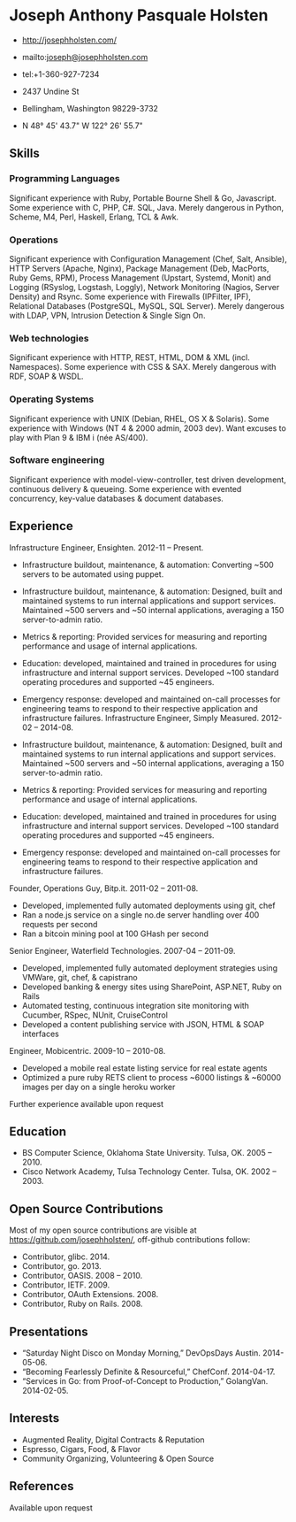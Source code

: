 # Joseph Anthony Pasquale Holsten

-   http://josephholsten.com/
-   mailto:joseph@josephholsten.com
-   tel:+1-360-927-7234

-   2437 Undine St
-   Bellingham, Washington 98229-3732
-   N 48° 45' 43.7" W 122° 26' 55.7"

## Skills

### Programming Languages

Significant experience with Ruby, Portable Bourne Shell & Go,
Javascript. Some experience with C, PHP, C#. SQL, Java. Merely
dangerous in Python, Scheme, M4, Perl, Haskell, Erlang, TCL & Awk.

### Operations

Significant experience with Configuration Management (Chef, Salt,
Ansible), HTTP Servers (Apache, Nginx), Package Management (Deb,
MacPorts, Ruby Gems, RPM), Process Management (Upstart, Systemd, Monit)
and Logging (RSyslog, Logstash, Loggly), Network Monitoring (Nagios,
Server Density) and Rsync. Some experience with Firewalls (IPFilter,
IPF), Relational Databases (PostgreSQL, MySQL, SQL Server). Merely
dangerous with LDAP, VPN, Intrusion Detection & Single Sign On.

### Web technologies

Significant experience with HTTP, REST, HTML, DOM & XML (incl.
Namespaces). Some experience with CSS & SAX. Merely dangerous with RDF,
SOAP & WSDL.

### Operating Systems

Significant experience with UNIX (Debian, RHEL, OS X & Solaris). Some
experience with Windows (NT 4 & 2000 admin, 2003 dev). Want excuses to
play with Plan 9 & IBM i (née AS/400).

### Software engineering

Significant experience with model-view-controller, test driven
development, continuous delivery & queueing. Some experience with
evented concurrency, key-value databases & document databases.

## Experience

Infrastructure Engineer, Ensighten. 2012-11 – Present.
-   Infrastructure buildout, maintenance, & automation: Converting
    ~500 servers to be automated using puppet.

-   Infrastructure buildout, maintenance, & automation: Designed, built
    and maintained systems to run internal applications and support
    services. Maintained ~500 servers and ~50 internal applications,
    averaging a 150 server-to-admin ratio.
-   Metrics & reporting: Provided services for measuring and reporting
    performance and usage of internal applications.
-   Education: developed, maintained and trained in procedures for using
    infrastructure and internal support services. Developed ~100
    standard operating procedures and supported ~45 engineers.
-   Emergency response: developed and maintained on-call processes for
    engineering teams to respond to their respective application and
    infrastructure failures.
Infrastructure Engineer, Simply Measured. 2012-02 – 2014-08.

-   Infrastructure buildout, maintenance, & automation: Designed, built
    and maintained systems to run internal applications and support
    services. Maintained ~500 servers and ~50 internal applications,
    averaging a 150 server-to-admin ratio.
-   Metrics & reporting: Provided services for measuring and reporting
    performance and usage of internal applications.
-   Education: developed, maintained and trained in procedures for using
    infrastructure and internal support services. Developed ~100
    standard operating procedures and supported ~45 engineers.
-   Emergency response: developed and maintained on-call processes for
    engineering teams to respond to their respective application and
    infrastructure failures.

Founder, Operations Guy, Bitp.it. 2011-02 – 2011-08.

-   Developed, implemented fully automated deployments using git, chef
-   Ran a node.js service on a single no.de server handling over 400
    requests per second
-   Ran a bitcoin mining pool at 100 GHash per second

Senior Engineer, Waterfield Technologies. 2007-04 – 2011-09.

-   Developed, implemented fully automated deployment strategies using
    VMWare, git, chef, & capistrano
-   Developed banking & energy sites using SharePoint, ASP.NET, Ruby on
    Rails
-   Automated testing, continuous integration site monitoring with
    Cucumber, RSpec, NUnit, CruiseControl
-   Developed a content publishing service with JSON, HTML & SOAP
    interfaces

Engineer, Mobicentric. 2009-10 – 2010-08.

-   Developed a mobile real estate listing service for real estate
    agents
-   Optimized a pure ruby RETS client to process ~6000 listings &
    ~60000 images per day on a single heroku worker

Further experience available upon request

## Education

-   BS Computer Science, Oklahoma State University. Tulsa, OK. 2005 –
    2010.
-   Cisco Network Academy, Tulsa Technology Center. Tulsa, OK. 2002 –
    2003.

## Open Source Contributions

Most of my open source contributions are visible at
<https://github.com/josephholsten/>, off-github contributions follow:

-   Contributor, glibc. 2014.
-   Contributor, go. 2013.
-   Contributor, OASIS. 2008 – 2010.
-   Contributor, IETF. 2009.
-   Contributor, OAuth Extensions. 2008.
-   Contributor, Ruby on Rails. 2008.

## Presentations

-   “Saturday Night Disco on Monday Morning,” DevOpsDays Austin.
    2014-05-06.
-   “Becoming Fearlessly Definite & Resourceful,” ChefConf. 2014-04-17.
-   “Services in Go: from Proof-of-Concept to Production,” GolangVan.
    2014-02-05.

## Interests

-   Augmented Reality, Digital Contracts & Reputation
-   Espresso, Cigars, Food, & Flavor
-   Community Organizing, Volunteering & Open Source

## References

Available upon request


